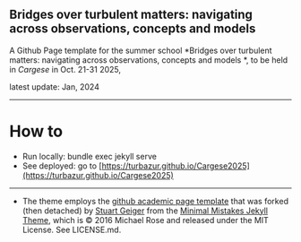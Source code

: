 ## Bridges over turbulent matters: navigating across observations, concepts and models 

A Github Page template for the summer school *Bridges over turbulent matters: navigating across observations, concepts and models *, to be held in  *Cargese*   in Oct. 21-31 2025,

latest update: Jan, 2024

---

# How to

- Run locally: bundle exec jekyll serve
- See deployed: go to [https://turbazur.github.io/Cargese2025](https://turbazur.github.io/Cargese2025)

---
- The theme employs the [github academic page template](https://academicpages.github.io/) that was forked (then detached) by [Stuart Geiger](https://github.com/staeiou) from the [Minimal Mistakes Jekyll Theme](https://mmistakes.github.io/minimal-mistakes/), which is © 2016 Michael Rose and released under the MIT License. See LICENSE.md.

